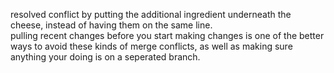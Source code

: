 resolved conflict by putting the additional ingredient underneath the cheese, instead of having them on the same line.\
pulling recent changes before you start making changes is one of the better ways to avoid these kinds of merge conflicts, as well as making sure anything your doing is on a seperated branch.
